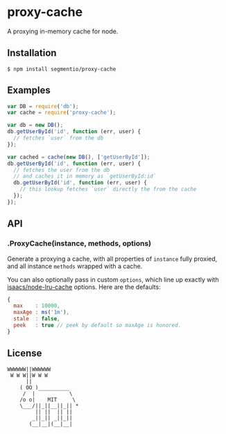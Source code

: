 # proxy-cache

  A proxying in-memory cache for node.

## Installation

    $ npm install segmentio/proxy-cache

## Examples

```js
var DB = require('db');
var cache = require('proxy-cache');

var db = new DB();
db.getUserById('id', function (err, user) {
  // fetches `user` from the db
});

var cached = cache(new DB(), ['getUserById']);
db.getUserById('id', function (err, user) {
  // fetches the user from the db 
  // and caches it in memory as `getUserById:id`
  db.getUserById('id', function (err, user) {
    // this lookup fetches `user` directly the from the cache
  });
});
```

## API

### .ProxyCache(instance, methods, options)
  
  Generate a proxying a cache, with all properties of `instance` fully proxied, and all instance `methods` wrapped with a cache.

  You can also optionally pass in custom `options`, which line up exactly with [isaacs/node-lru-cache](https://github.com/isaacs/node-lru-cache#options) options. Here are the defaults:

```js
{
  max    : 10000,
  maxAge : ms('1m'),
  stale  : false,
  peek   : true // peek by default so maxAge is honored.
}
```

## License

```
WWWWWW||WWWWWW
 W W W||W W W
      ||
    ( OO )__________
     /  |           \
    /o o|    MIT     \
    \___/||_||__||_|| *
         || ||  || ||
        _||_|| _||_||
       (__|__|(__|__|
```
